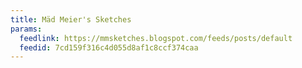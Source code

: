 ```yaml
---
title: Mäd Meier's Sketches
params:
  feedlink: https://mmsketches.blogspot.com/feeds/posts/default
  feedid: 7cd159f316c4d055d8af1c8ccf374caa
---
```

